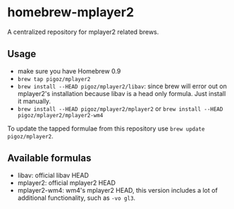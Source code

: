 homebrew-mplayer2
=================

A centralized repository for mplayer2 related brews.

Usage
-----

 *  make sure you have Homebrew 0.9
 *  `brew tap pigoz/mplayer2`
 *  `brew install --HEAD pigoz/mplayer2/libav`: since brew will error out on
    mplayer2's installation because libav is a head only formula. Just
    install it manually.
 *  `brew install --HEAD pigoz/mplayer2/mplayer2` or `brew install
    --HEAD pigoz/mplayer2/mplayer2-wm4`

To update the tapped formulae from this repository use `brew update pigoz/mplayer2`.

Available formulas
------------------

 *  libav: official libav HEAD
 *  mplayer2: official mplayer2 HEAD
 *  mplayer2-wm4: wm4's mplayer2 HEAD, this version includes a lot of additional
    functionality, such as `-vo gl3`.
